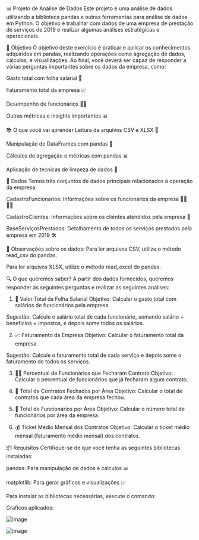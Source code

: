 📊 Projeto de Análise de Dados
Este projeto é uma análise de dados utilizando a biblioteca pandas e outras ferramentas para análise de dados em Python. O objetivo é trabalhar com dados de uma empresa de prestação de serviços de 2019 e realizar algumas análises estratégicas e operacionais.

🎯 Objetivo
O objetivo deste exercício é praticar e aplicar os conhecimentos adquiridos em pandas, realizando operações como agregação de dados, cálculos, e visualizações. Ao final, você deverá ser capaz de responder a várias perguntas importantes sobre os dados da empresa, como:

Gasto total com folha salarial 💸

Faturamento total da empresa 📈

Desempenho de funcionários 🧑‍💼

Outras métricas e insights importantes 📊

📚 O que você vai aprender
Leitura de arquivos CSV e XLSX 📑

Manipulação de DataFrames com pandas 🔧

Cálculos de agregação e métricas com pandas 📊

Aplicação de técnicas de limpeza de dados 🧹

💼 Dados
Temos três conjuntos de dados principais relacionados à operação da empresa:

CadastroFuncionarios: Informações sobre os funcionários da empresa 👩‍💼👨‍💼

CadastroClientes: Informações sobre os clientes atendidos pela empresa 🏢

BaseServiçosPrestados: Detalhamento de todos os serviços prestados pela empresa em 2019 🛠️

📌 Observações sobre os dados:
Para ler arquivos CSV, utilize o método read_csv do pandas.

Para ler arquivos XLSX, utilize o método read_excel do pandas.

🔍 O que queremos saber?
A partir dos dados fornecidos, queremos responder às seguintes perguntas e realizar as seguintes análises:

1. 💸 Valor Total da Folha Salarial
Objetivo: Calcular o gasto total com salários de funcionários pela empresa.

Sugestão: Calcule o salário total de cada funcionário, somando salário + benefícios + impostos, e depois some todos os salários.

2. 📈 Faturamento da Empresa
Objetivo: Calcular o faturamento total da empresa.

Sugestão: Calcule o faturamento total de cada serviço e depois some o faturamento de todos os serviços.

3. 🧑‍💼 Percentual de Funcionários que Fecharam Contrato
Objetivo: Calcular o percentual de funcionários que já fecharam algum contrato.

4. 🏢 Total de Contratos Fechados por Área
Objetivo: Calcular o total de contratos que cada área da empresa fechou.

5. 👥 Total de Funcionários por Área
Objetivo: Calcular o número total de funcionários por área da empresa.

6. 💰 Ticket Médio Mensal dos Contratos
Objetivo: Calcular o ticket médio mensal (faturamento médio mensal) dos contratos.

📦 Requisitos
Certifique-se de que você tenha as seguintes bibliotecas instaladas:

pandas: Para manipulação de dados e cálculos 📊

matplotlib: Para gerar gráficos e visualizações 📈

Para instalar as bibliotecas necessárias, execute o comando:

Graficos aplicados:

![image](https://github.com/user-attachments/assets/de875787-0e88-47a1-97e3-b2a20b6844e8)

![image](https://github.com/user-attachments/assets/af0284aa-13a7-4276-8763-94df514220af)

